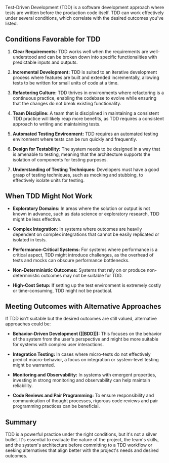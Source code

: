 
Test-Driven Development (TDD) is a software development approach where tests are written before the production code itself. TDD can work effectively under several conditions, which correlate with the desired outcomes you've listed.

## Conditions Favorable for TDD

1. **Clear Requirements:** TDD works well when the requirements are well-understood and can be broken down into specific functionalities with predictable inputs and outputs.

2. **Incremental Development:** TDD is suited to an iterative development process where features are built and extended incrementally, allowing tests to be written for small units of code at a time.

3. **Refactoring Culture:** TDD thrives in environments where refactoring is a continuous practice, enabling the codebase to evolve while ensuring that the changes do not break existing functionality.

4. **Team Discipline:** A team that is disciplined in maintaining a consistent TDD practice will likely reap more benefits, as TDD requires a consistent approach to writing and maintaining tests.

5. **Automated Testing Environment:** TDD requires an automated testing environment where tests can be run quickly and frequently.

6. **Design for Testability:** The system needs to be designed in a way that is amenable to testing, meaning that the architecture supports the isolation of components for testing purposes.

7. **Understanding of Testing Techniques:** Developers must have a good grasp of testing techniques, such as mocking and stubbing, to effectively isolate units for testing.

## When TDD Might Not Work

- **Exploratory Domains:** In areas where the solution or output is not known in advance, such as data science or exploratory research, TDD might be less effective.
  
- **Complex Integration:** In systems where outcomes are heavily dependent on complex integrations that cannot be easily replicated or isolated in tests.

- **Performance-Critical Systems:** For systems where performance is a critical aspect, TDD might introduce challenges, as the overhead of tests and mocks can obscure performance bottlenecks.

- **Non-Deterministic Outcomes:** Systems that rely on or produce non-deterministic outcomes may not be suitable for TDD.

- **High-Cost Setup:** If setting up the test environment is extremely costly or time-consuming, TDD might not be practical.

## Meeting Outcomes with Alternative Approaches

If TDD isn't suitable but the desired outcomes are still valued, alternative approaches could be:

- **Behavior-Driven Development ([[BDD]]):** This focuses on the behavior of the system from the user's perspective and might be more suitable for systems with complex user interactions.

- **Integration Testing:** In cases where micro-tests do not effectively predict macro-behavior, a focus on integration or system-level testing might be warranted.

- **Monitoring and Observability:** In systems with emergent properties, investing in strong monitoring and observability can help maintain reliability.

- **Code Reviews and Pair Programming:** To ensure responsibility and communication of thought processes, rigorous code reviews and pair programming practices can be beneficial.

## Summary 

TDD is a powerful practice under the right conditions, but it's not a silver bullet. It's essential to evaluate the nature of the project, the team's skills, and the system's architecture before committing to a TDD workflow or seeking alternatives that align better with the project's needs and desired outcomes.
